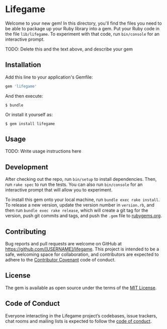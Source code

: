 # Lifegame

Welcome to your new gem! In this directory, you'll find the files you need to be able to package up your Ruby library into a gem. Put your Ruby code in the file `lib/lifegame`. To experiment with that code, run `bin/console` for an interactive prompt.

TODO: Delete this and the text above, and describe your gem

## Installation

Add this line to your application's Gemfile:

```ruby
gem 'lifegame'
```

And then execute:

    $ bundle

Or install it yourself as:

    $ gem install lifegame

## Usage

TODO: Write usage instructions here

## Development

After checking out the repo, run `bin/setup` to install dependencies. Then, run `rake spec` to run the tests. You can also run `bin/console` for an interactive prompt that will allow you to experiment.

To install this gem onto your local machine, run `bundle exec rake install`. To release a new version, update the version number in `version.rb`, and then run `bundle exec rake release`, which will create a git tag for the version, push git commits and tags, and push the `.gem` file to [rubygems.org](https://rubygems.org).

## Contributing

Bug reports and pull requests are welcome on GitHub at https://github.com/[USERNAME]/lifegame. This project is intended to be a safe, welcoming space for collaboration, and contributors are expected to adhere to the [Contributor Covenant](http://contributor-covenant.org) code of conduct.

## License

The gem is available as open source under the terms of the [MIT License](https://opensource.org/licenses/MIT).

## Code of Conduct

Everyone interacting in the Lifegame project’s codebases, issue trackers, chat rooms and mailing lists is expected to follow the [code of conduct](https://github.com/[USERNAME]/lifegame/blob/master/CODE_OF_CONDUCT.md).
